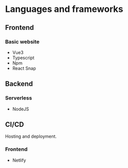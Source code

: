 # Languages and frameworks

## Frontend
### Basic website
- Vue3
- Typescript
- Npm
- React Snap

## Backend

### Serverless
- NodeJS

## CI/CD
Hosting and deployment.

### Frontend
- Netlify
